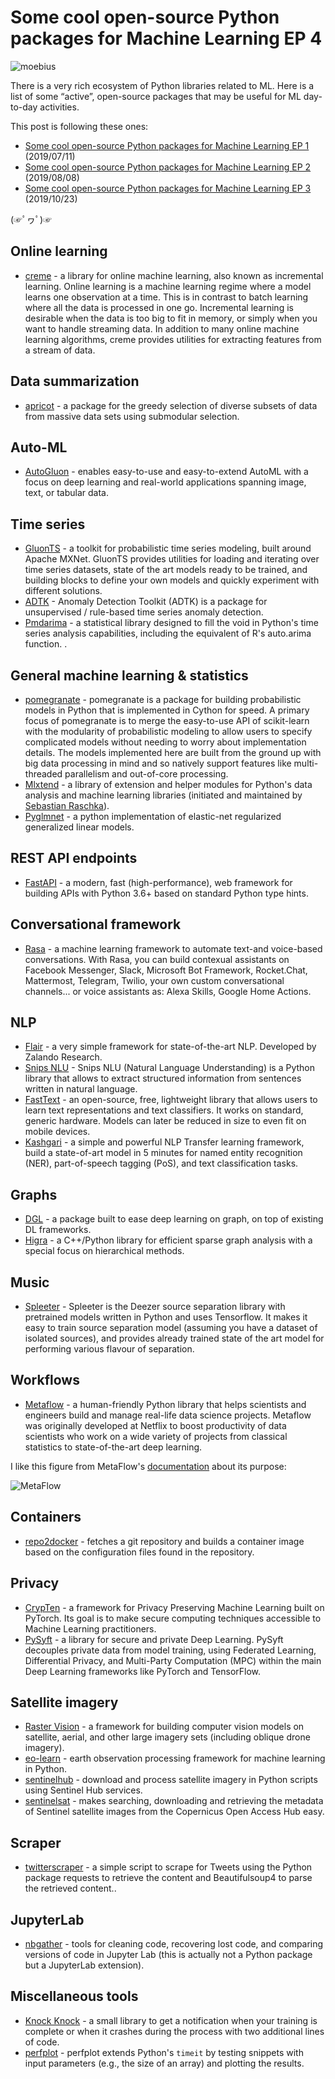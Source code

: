 # Some cool open-source Python packages for Machine Learning EP 4

![moebius](moebius_4.jpg)

There is a very rich ecosystem of Python libraries related to ML. Here is a list of some “active”, open-source packages that may be useful for ML day-to-day activities.

This post is following these ones:

* [Some cool open-source Python packages for Machine Learning EP 1](https://aetperf.github.io/2019/07/11/Some-cool-open-source-Python-packages-for-Machine-Learning.html) (2019/07/11)
* [Some cool open-source Python packages for Machine Learning EP 2](https://aetperf.github.io/2019/08/08/Some-cool-open-source-Python-packages-for-Machine-Learning-Ep-2.html) (2019/08/08)
* [Some cool open-source Python packages for Machine Learning EP 3](https://aetperf.github.io/2019/10/23/Some-cool-open-source-Python-packages-for-Machine-Learning-Ep-3.html) (2019/10/23)

(☞ﾟヮﾟ)☞

## Online learning

* [creme](https://github.com/creme-ml/creme) - a library for online machine learning, also known as incremental learning. Online learning is a machine learning regime where a model learns one observation at a time. This is in contrast to batch learning where all the data is processed in one go. Incremental learning is desirable when the data is too big to fit in memory, or simply when you want to handle streaming data. In addition to many online machine learning algorithms, creme provides utilities for extracting features from a stream of data.

## Data summarization

* [apricot](https://github.com/jmschrei/apricot) - a package for the greedy selection of diverse subsets of data from massive data sets using submodular selection. 

## Auto-ML

* [AutoGluon](https://github.com/awslabs/autogluon) - enables easy-to-use and easy-to-extend AutoML with a focus on deep learning and real-world applications spanning image, text, or tabular data.

## Time series

* [GluonTS](https://github.com/awslabs/gluon-ts/) - a toolkit for probabilistic time series modeling, built around Apache MXNet. GluonTS provides utilities for loading and iterating over time series datasets, state of the art models ready to be trained, and building blocks to define your own models and quickly experiment with different solutions.
* [ADTK](https://github.com/arundo/adtk) - Anomaly Detection Toolkit (ADTK) is a package for unsupervised / rule-based time series anomaly detection.
* [Pmdarima](https://github.com/alkaline-ml/pmdarima) - a statistical library designed to fill the void in Python's time series analysis capabilities, including the equivalent of R's auto.arima function. .

## General machine learning & statistics

* [pomegranate](https://github.com/jmschrei/pomegranate) - pomegranate is a package for building probabilistic models in Python that is implemented in Cython for speed. A primary focus of pomegranate is to merge the easy-to-use API of scikit-learn with the modularity of probabilistic modeling to allow users to specify complicated models without needing to worry about implementation details. The models implemented here are built from the ground up with big data processing in mind and so natively support features like multi-threaded parallelism and out-of-core processing.
* [Mlxtend](https://github.com/rasbt/mlxtend) - a library of extension and helper modules for Python's data analysis and machine learning libraries (initiated and maintained by [Sebastian Raschka](https://sebastianraschka.com/)).
* [Pyglmnet](https://github.com/glm-tools/pyglmnet/) - a python implementation of elastic-net regularized generalized linear models.


## REST API endpoints

* [FastAPI](https://github.com/tiangolo/fastapi) - a modern, fast (high-performance), web framework for building APIs with Python 3.6+ based on standard Python type hints.

## Conversational framework

* [Rasa](https://github.com/RasaHQ/rasa) - a machine learning framework to automate text-and voice-based conversations. With Rasa, you can build contexual assistants on Facebook Messenger, Slack, Microsoft Bot Framework, Rocket.Chat, Mattermost, Telegram, Twilio, your own custom conversational channels... or voice assistants as: Alexa Skills, Google Home Actions.

## NLP

* [Flair](https://github.com/flairNLP/flair) - a very simple framework for state-of-the-art NLP. Developed by Zalando Research.
* [Snips NLU](https://github.com/snipsco/snips-nlu) - Snips NLU (Natural Language Understanding) is a Python library that allows to extract structured information from sentences written in natural language.
* [FastText](https://github.com/facebookresearch/fastText) - an open-source, free, lightweight library that allows users to learn text representations and text classifiers. It works on standard, generic hardware. Models can later be reduced in size to even fit on mobile devices.
* [Kashgari](https://github.com/BrikerMan/Kashgari/) - a simple and powerful NLP Transfer learning framework, build a state-of-art model in 5 minutes for named entity recognition (NER), part-of-speech tagging (PoS), and text classification tasks.

## Graphs

* [DGL](https://github.com/dmlc/dgl) - a package built to ease deep learning on graph, on top of existing DL frameworks.
* [Higra](https://github.com/higra/Higra) - a C++/Python library for efficient sparse graph analysis with a special focus on hierarchical methods.

## Music

* [Spleeter](https://github.com/deezer/spleeter) - Spleeter is the Deezer source separation library with pretrained models written in Python and uses Tensorflow. It makes it easy to train source separation model (assuming you have a dataset of isolated sources), and provides already trained state of the art model for performing various flavour of separation.

## Workflows

* [Metaflow](https://github.com/Netflix/metaflow) - a human-friendly Python library that helps scientists and engineers build and manage real-life data science projects. Metaflow was originally developed at Netflix to boost productivity of data scientists who work on a wide variety of projects from classical statistics to state-of-the-art deep learning.

I like this figure from MetaFlow's [documentation](https://docs.metaflow.org/introduction/what-is-metaflow) about its purpose:

![MetaFlow](https://lh5.googleusercontent.com/f68UAR7UxClKR6XvHXq-ZeepDXLHISoVboj6amF9f0cv6jCxqTsjyYnm-isKIHdINMl_gdlPVbR3wJ9vIDwipjMIglHwwetL3-rVNhUTRN4a7UYXmVZ78IqeI2fGJ2OA2Silk5ZS)

## Containers

* [repo2docker](https://repo2docker.readthedocs.io/en/latest/) - fetches a git repository and builds a container image based on the configuration files found in the repository.

## Privacy

* [CrypTen](https://github.com/facebookresearch/CrypTen) - a framework for Privacy Preserving Machine Learning built on PyTorch. Its goal is to make secure computing techniques accessible to Machine Learning practitioners.
* [PySyft](https://github.com/OpenMined/PySyft) - a library for secure and private Deep Learning. PySyft decouples private data from model training, using Federated Learning, Differential Privacy, and Multi-Party Computation (MPC) within the main Deep Learning frameworks like PyTorch and TensorFlow. 

## Satellite imagery

* [Raster Vision](https://github.com/azavea/raster-vision) - a framework for building computer vision models on satellite, aerial, and other large imagery sets (including oblique drone imagery).
* [eo-learn](https://github.com/sentinel-hub/eo-learn) - earth observation processing framework for machine learning in Python.
* [sentinelhub](https://github.com/sentinel-hub/sentinelhub-py/) - download and process satellite imagery in Python scripts using Sentinel Hub services.
* [sentinelsat](https://github.com/sentinelsat/sentinelsat) - makes searching, downloading and retrieving the metadata of Sentinel satellite images from the Copernicus Open Access Hub easy.

## Scraper

* [twitterscraper](https://github.com/taspinar/twitterscraper) - a simple script to scrape for Tweets using the Python package requests to retrieve the content and Beautifulsoup4 to parse the retrieved content..

## JupyterLab

* [nbgather](https://github.com/microsoft/gather) - tools for cleaning code, recovering lost code, and comparing versions of code in Jupyter Lab (this is actually not a Python package but a JupyterLab extension).

## Miscellaneous tools

* [Knock Knock](https://github.com/huggingface/knockknock) - a small library to get a notification when your training is complete or when it crashes during the process with two additional lines of code.
* [perfplot](https://github.com/nschloe/perfplot) - perfplot extends Python's `timeit` by testing snippets with input parameters (e.g., the size of an array) and plotting the results.

